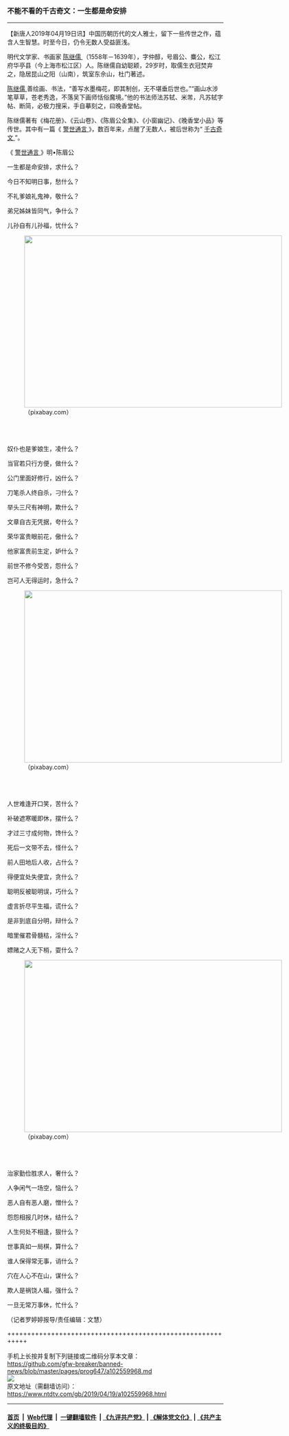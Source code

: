 ### 不能不看的千古奇文：一生都是命安排
------------------------

<div class="post_content" itemprop="articleBody">
 <p>
  【新唐人2019年04月19日讯】中国历朝历代的文人雅士，留下一些传世之作，蕴含人生智慧。时至今日，仍令无数人受益匪浅。
 </p>
 <p>
  明代文学家、书画家
  <a href="https://www.ntdtv.com/gb/陈继儒.htm">
   陈继儒
  </a>
  （1558年－1639年），字仲醇，号眉公、麋公，松江府华亭县（今上海市松江区）人。陈继儒自幼聪颖，29岁时，取儒生衣冠焚弃之，隐居昆山之阳（山南），筑室东佘山，杜门著述。
 </p>
 <p>
  <a href="https://www.ntdtv.com/gb/陈继儒.htm">
   陈继儒
  </a>
  善绘画、书法，“善写水墨梅花，即其制创，无不堪垂后世也。”“画山水涉笔草草，苍老秀逸，不落吴下画师恬俗魔境。”他的书法师法苏轼、米芾，凡苏轼字帖、断简，必极力搜采，手自摹刻之，曰晚香堂帖。
 </p>
 <p>
  陈继儒著有《梅花册》、《云山卷》、《陈眉公全集》、《小窗幽记》、《晚香堂小品》等传世。其中有一篇《
  <a href="https://www.ntdtv.com/gb/警世通言.htm">
   警世通言
  </a>
  》，数百年来，点醒了无数人，被后世称为“
  <a href="https://www.ntdtv.com/gb/千古奇文.htm">
   千古奇文
  </a>
  ”。
 </p>
 <p>
  《
  <a href="https://www.ntdtv.com/gb/警世通言.htm">
   警世通言
  </a>
  》明•陈眉公
 </p>
 <p>
  一生都是命安排，求什么？
 </p>
 <p>
  今日不知明日事，愁什么？
 </p>
 <p>
  不礼爹娘礼鬼神，敬什么？
 </p>
 <p>
  弟兄姊妹皆同气，争什么？
 </p>
 <p>
  儿孙自有儿孙福，忧什么？
  <br/>
  <figure class="wp-caption alignnone" id="attachment_102559973" style="width: 600px">
   <img alt="" class="size-medium wp-image-102559973" height="400" src="https://www.ntdtv.com/assets/uploads/2019/04/lotus-2540347_640-600x400.jpg" width="600">
    <br/><figcaption class="wp-caption-text">
     （pixabay.com）
    </figcaption><br/>
   </img>
  </figure><br/>
  <br/>
  奴仆也是爹娘生，凌什么？
 </p>
 <p>
  当官若只行方便，做什么？
 </p>
 <p>
  公门里面好修行，凶什么？
 </p>
 <p>
  刀笔杀人终自杀，刁什么？
 </p>
 <p>
  举头三尺有神明，欺什么？
 </p>
 <p>
  文章自古无凭据，夸什么？
 </p>
 <p>
  荣华富贵眼前花，傲什么？
 </p>
 <p>
  他家富贵前生定，妒什么？
 </p>
 <p>
  前世不修今受苦，怨什么？
 </p>
 <p>
  岂可人无得运时，急什么？
  <br/>
  <figure class="wp-caption alignnone" id="attachment_102559975" style="width: 600px">
   <img alt="" class="size-medium wp-image-102559975" height="400" src="https://www.ntdtv.com/assets/uploads/2019/04/lotus-1127010_640-600x400.jpg" width="600">
    <br/><figcaption class="wp-caption-text">
     （pixabay.com）
    </figcaption><br/>
   </img>
  </figure><br/>
  <br/>
  人世难逢开口笑，苦什么？
 </p>
 <p>
  补破遮寒暖即休，摆什么？
 </p>
 <p>
  才过三寸成何物，馋什么？
 </p>
 <p>
  死后一文带不去，怪什么？
 </p>
 <p>
  前人田地后人收，占什么？
 </p>
 <p>
  得便宜处失便宜，贪什么？
 </p>
 <p>
  聪明反被聪明误，巧什么？
 </p>
 <p>
  虚言折尽平生福，谎什么？
 </p>
 <p>
  是非到底自分明，辩什么？
 </p>
 <p>
  暗里催君骨髓枯，淫什么？
 </p>
 <p>
  嫖赌之人无下梢，耍什么？
  <br/>
  <figure class="wp-caption alignnone" id="attachment_102559977" style="width: 600px">
   <img alt="" class="size-medium wp-image-102559977" height="400" src="https://www.ntdtv.com/assets/uploads/2019/04/lotus-leaf-2423744_640-600x400.jpg" width="600">
    <br/><figcaption class="wp-caption-text">
     （pixabay.com）
    </figcaption><br/>
   </img>
  </figure><br/>
  <br/>
  治家勤俭胜求人，奢什么？
 </p>
 <p>
  人争闲气一场空，恼什么？
 </p>
 <p>
  恶人自有恶人磨，憎什么？
 </p>
 <p>
  怨怨相报几时休，结什么？
 </p>
 <p>
  人生何处不相逢，狠什么？
 </p>
 <p>
  世事真如一局棋，算什么？
 </p>
 <p>
  谁人保得常无事，诮什么？
 </p>
 <p>
  穴在人心不在山，谋什么？
 </p>
 <p>
  欺人是祸饶人福，强什么？
 </p>
 <p>
  一旦无常万事休，忙什么？
 </p>
 <p>
  （记者罗婷婷报导/责任编辑：文慧）
 </p>
 <div class="single_ad">
 </div>
</div>

+++++++++++++++++++++++++++++++++++++++++++++++++++++++++++<br/><br/>
手机上长按并复制下列链接或二维码分享本文章：<br/>
https://github.com/gfw-breaker/banned-news/blob/master/pages/prog647/a102559968.md <br/>
<a href='https://github.com/gfw-breaker/banned-news/blob/master/pages/prog647/a102559968.md'><img src='https://github.com/gfw-breaker/banned-news/blob/master/pages/prog647/a102559968.md.png'/></a> <br/>
原文地址（需翻墙访问）：https://www.ntdtv.com/gb/2019/04/19/a102559968.html


------------------------
#### [首页](https://github.com/gfw-breaker/banned-news/blob/master/README.md) &nbsp;|&nbsp; [Web代理](https://github.com/labour-camp/helloworld) &nbsp;|&nbsp; [一键翻墙软件](https://github.com/gfw-breaker/nogfw/blob/master/README.md) &nbsp;| [《九评共产党》](https://github.com/gfw-breaker/9ping.md/blob/master/README.md#九评之一评共产党是什么) | [《解体党文化》](https://github.com/gfw-breaker/jtdwh.md/blob/master/README.md) | [《共产主义的终极目的》](https://github.com/gfw-breaker/gczydzjmd.md/blob/master/README.md)

